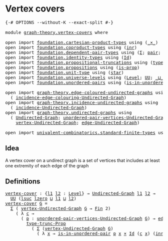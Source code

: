 # Vertex covers

<pre class="Agda"><a id="26" class="Symbol">{-#</a> <a id="30" class="Keyword">OPTIONS</a> <a id="38" class="Pragma">--without-K</a> <a id="50" class="Pragma">--exact-split</a> <a id="64" class="Symbol">#-}</a>

<a id="69" class="Keyword">module</a> <a id="76" href="graph-theory.vertex-covers.html" class="Module">graph-theory.vertex-covers</a> <a id="103" class="Keyword">where</a>

<a id="110" class="Keyword">open</a> <a id="115" class="Keyword">import</a> <a id="122" href="foundation.cartesian-product-types.html" class="Module">foundation.cartesian-product-types</a> <a id="157" class="Keyword">using</a> <a id="163" class="Symbol">(</a><a id="164" href="foundation-core.cartesian-product-types.html#590" class="Function Operator">_×_</a><a id="167" class="Symbol">)</a>
<a id="169" class="Keyword">open</a> <a id="174" class="Keyword">import</a> <a id="181" href="foundation.coproduct-types.html" class="Module">foundation.coproduct-types</a> <a id="208" class="Keyword">using</a> <a id="214" class="Symbol">(</a><a id="215" href="foundation.coproduct-types.html#1262" class="InductiveConstructor">inr</a><a id="218" class="Symbol">)</a>
<a id="220" class="Keyword">open</a> <a id="225" class="Keyword">import</a> <a id="232" href="foundation.dependent-pair-types.html" class="Module">foundation.dependent-pair-types</a> <a id="264" class="Keyword">using</a> <a id="270" class="Symbol">(</a><a id="271" href="foundation-core.dependent-pair-types.html#515" class="Record">Σ</a><a id="272" class="Symbol">;</a> <a id="274" href="foundation-core.dependent-pair-types.html#588" class="InductiveConstructor">pair</a><a id="278" class="Symbol">;</a> <a id="280" href="foundation-core.dependent-pair-types.html#605" class="Field">pr1</a><a id="283" class="Symbol">;</a> <a id="285" href="foundation-core.dependent-pair-types.html#617" class="Field">pr2</a><a id="288" class="Symbol">)</a>
<a id="290" class="Keyword">open</a> <a id="295" class="Keyword">import</a> <a id="302" href="foundation.identity-types.html" class="Module">foundation.identity-types</a> <a id="328" class="Keyword">using</a> <a id="334" class="Symbol">(</a><a id="335" href="foundation-core.identity-types.html#1767" class="Datatype">Id</a><a id="337" class="Symbol">)</a>
<a id="339" class="Keyword">open</a> <a id="344" class="Keyword">import</a> <a id="351" href="foundation.propositional-truncations.html" class="Module">foundation.propositional-truncations</a> <a id="388" class="Keyword">using</a> <a id="394" class="Symbol">(</a><a id="395" href="foundation.propositional-truncations.html#2034" class="Function">type-trunc-Prop</a><a id="410" class="Symbol">)</a>
<a id="412" class="Keyword">open</a> <a id="417" class="Keyword">import</a> <a id="424" href="foundation.propositions.html" class="Module">foundation.propositions</a> <a id="448" class="Keyword">using</a> <a id="454" class="Symbol">(</a><a id="455" href="foundation-core.propositions.html#1309" class="Function">is-prop</a><a id="462" class="Symbol">)</a>
<a id="464" class="Keyword">open</a> <a id="469" class="Keyword">import</a> <a id="476" href="foundation.unit-type.html" class="Module">foundation.unit-type</a> <a id="497" class="Keyword">using</a> <a id="503" class="Symbol">(</a><a id="504" href="foundation.unit-type.html#1099" class="InductiveConstructor">star</a><a id="508" class="Symbol">)</a>
<a id="510" class="Keyword">open</a> <a id="515" class="Keyword">import</a> <a id="522" href="foundation.universe-levels.html" class="Module">foundation.universe-levels</a> <a id="549" class="Keyword">using</a> <a id="555" class="Symbol">(</a><a id="556" href="Agda.Primitive.html#597" class="Postulate">Level</a><a id="561" class="Symbol">;</a> <a id="563" href="foundation-core.universe-levels.html#235" class="Primitive">UU</a><a id="565" class="Symbol">;</a> <a id="567" href="Agda.Primitive.html#810" class="Primitive Operator">_⊔_</a><a id="570" class="Symbol">;</a> <a id="572" href="Agda.Primitive.html#780" class="Primitive">lsuc</a><a id="576" class="Symbol">;</a> <a id="578" href="Agda.Primitive.html#764" class="Primitive">lzero</a><a id="583" class="Symbol">)</a>
<a id="585" class="Keyword">open</a> <a id="590" class="Keyword">import</a> <a id="597" href="foundation.unordered-pairs.html" class="Module">foundation.unordered-pairs</a> <a id="624" class="Keyword">using</a> <a id="630" class="Symbol">(</a><a id="631" href="foundation.unordered-pairs.html#3805" class="Function">is-in-unordered-pair</a><a id="651" class="Symbol">)</a>

<a id="654" class="Keyword">open</a> <a id="659" class="Keyword">import</a> <a id="666" href="graph-theory.edge-coloured-undirected-graphs.html" class="Module">graph-theory.edge-coloured-undirected-graphs</a> <a id="711" class="Keyword">using</a>
  <a id="719" class="Symbol">(</a> <a id="721" href="graph-theory.edge-coloured-undirected-graphs.html#1116" class="Function">incidence-edge-colouring-Undirected-Graph</a><a id="762" class="Symbol">)</a>
<a id="764" class="Keyword">open</a> <a id="769" class="Keyword">import</a> <a id="776" href="graph-theory.incidence-undirected-graphs.html" class="Module">graph-theory.incidence-undirected-graphs</a> <a id="817" class="Keyword">using</a>
  <a id="825" class="Symbol">(</a> <a id="827" href="graph-theory.incidence-undirected-graphs.html#695" class="Function">incidence-Undirected-Graph</a><a id="853" class="Symbol">)</a>
<a id="855" class="Keyword">open</a> <a id="860" class="Keyword">import</a> <a id="867" href="graph-theory.undirected-graphs.html" class="Module">graph-theory.undirected-graphs</a> <a id="898" class="Keyword">using</a>
  <a id="906" class="Symbol">(</a> <a id="908" href="graph-theory.undirected-graphs.html#785" class="Function">Undirected-Graph</a><a id="924" class="Symbol">;</a> <a id="926" href="graph-theory.undirected-graphs.html#1050" class="Function">unordered-pair-vertices-Undirected-Graph</a><a id="966" class="Symbol">;</a>
    <a id="972" href="graph-theory.undirected-graphs.html#981" class="Function">vertex-Undirected-Graph</a><a id="995" class="Symbol">;</a> <a id="997" href="graph-theory.undirected-graphs.html#1651" class="Function">edge-Undirected-Graph</a><a id="1018" class="Symbol">)</a>

<a id="1021" class="Keyword">open</a> <a id="1026" class="Keyword">import</a> <a id="1033" href="univalent-combinatorics.standard-finite-types.html" class="Module">univalent-combinatorics.standard-finite-types</a> <a id="1079" class="Keyword">using</a> <a id="1085" class="Symbol">(</a><a id="1086" href="univalent-combinatorics.standard-finite-types.html#2149" class="Function">Fin</a><a id="1089" class="Symbol">)</a>
</pre>
## Idea

A vertex cover on a undirect graph is a set of vertices that includes at least one extremity of each edge of the graph

## Definitions

<pre class="Agda"><a id="vertex-cover"></a><a id="1249" href="graph-theory.vertex-covers.html#1249" class="Function">vertex-cover</a> <a id="1262" class="Symbol">:</a> <a id="1264" class="Symbol">{</a><a id="1265" href="graph-theory.vertex-covers.html#1265" class="Bound">l1</a> <a id="1268" href="graph-theory.vertex-covers.html#1268" class="Bound">l2</a> <a id="1271" class="Symbol">:</a> <a id="1273" href="Agda.Primitive.html#597" class="Postulate">Level</a><a id="1278" class="Symbol">}</a> <a id="1280" class="Symbol">→</a> <a id="1282" href="graph-theory.undirected-graphs.html#785" class="Function">Undirected-Graph</a> <a id="1299" href="graph-theory.vertex-covers.html#1265" class="Bound">l1</a> <a id="1302" href="graph-theory.vertex-covers.html#1268" class="Bound">l2</a> <a id="1305" class="Symbol">→</a>
  <a id="1309" href="foundation-core.universe-levels.html#235" class="Primitive">UU</a> <a id="1312" class="Symbol">(</a><a id="1313" href="Agda.Primitive.html#780" class="Primitive">lsuc</a> <a id="1318" href="Agda.Primitive.html#764" class="Primitive">lzero</a> <a id="1324" href="Agda.Primitive.html#810" class="Primitive Operator">⊔</a> <a id="1326" href="graph-theory.vertex-covers.html#1265" class="Bound">l1</a> <a id="1329" href="Agda.Primitive.html#810" class="Primitive Operator">⊔</a> <a id="1331" href="graph-theory.vertex-covers.html#1268" class="Bound">l2</a><a id="1333" class="Symbol">)</a>
<a id="1335" href="graph-theory.vertex-covers.html#1249" class="Function">vertex-cover</a> <a id="1348" href="graph-theory.vertex-covers.html#1348" class="Bound">G</a> <a id="1350" class="Symbol">=</a> 
  <a id="1355" href="foundation-core.dependent-pair-types.html#515" class="Record">Σ</a> <a id="1357" class="Symbol">(</a> <a id="1359" href="graph-theory.undirected-graphs.html#981" class="Function">vertex-Undirected-Graph</a> <a id="1383" href="graph-theory.vertex-covers.html#1348" class="Bound">G</a> <a id="1385" class="Symbol">→</a> <a id="1387" href="univalent-combinatorics.standard-finite-types.html#2149" class="Function">Fin</a> <a id="1391" class="Number">2</a><a id="1392" class="Symbol">)</a>
    <a id="1398" class="Symbol">(</a> <a id="1400" class="Symbol">λ</a> <a id="1402" href="graph-theory.vertex-covers.html#1402" class="Bound">c</a> <a id="1404" class="Symbol">→</a>
      <a id="1412" class="Symbol">(</a> <a id="1414" href="graph-theory.vertex-covers.html#1414" class="Bound">p</a> <a id="1416" class="Symbol">:</a> <a id="1418" href="graph-theory.undirected-graphs.html#1050" class="Function">unordered-pair-vertices-Undirected-Graph</a> <a id="1459" href="graph-theory.vertex-covers.html#1348" class="Bound">G</a><a id="1460" class="Symbol">)</a> <a id="1462" class="Symbol">→</a> <a id="1464" href="graph-theory.undirected-graphs.html#1651" class="Function">edge-Undirected-Graph</a> <a id="1486" href="graph-theory.vertex-covers.html#1348" class="Bound">G</a> <a id="1488" href="graph-theory.vertex-covers.html#1414" class="Bound">p</a> <a id="1490" class="Symbol">→</a>
        <a id="1500" href="foundation.propositional-truncations.html#2034" class="Function">type-trunc-Prop</a>
          <a id="1526" class="Symbol">(</a> <a id="1528" href="foundation-core.dependent-pair-types.html#515" class="Record">Σ</a> <a id="1530" class="Symbol">(</a><a id="1531" href="graph-theory.undirected-graphs.html#981" class="Function">vertex-Undirected-Graph</a> <a id="1555" href="graph-theory.vertex-covers.html#1348" class="Bound">G</a><a id="1556" class="Symbol">)</a>
            <a id="1570" class="Symbol">(</a> <a id="1572" class="Symbol">λ</a> <a id="1574" href="graph-theory.vertex-covers.html#1574" class="Bound">x</a> <a id="1576" class="Symbol">→</a> <a id="1578" href="foundation.unordered-pairs.html#3805" class="Function">is-in-unordered-pair</a> <a id="1599" href="graph-theory.vertex-covers.html#1414" class="Bound">p</a> <a id="1601" href="graph-theory.vertex-covers.html#1574" class="Bound">x</a> <a id="1603" href="foundation-core.cartesian-product-types.html#590" class="Function Operator">×</a> <a id="1605" href="foundation-core.identity-types.html#1767" class="Datatype">Id</a> <a id="1608" class="Symbol">(</a><a id="1609" href="graph-theory.vertex-covers.html#1402" class="Bound">c</a> <a id="1611" href="graph-theory.vertex-covers.html#1574" class="Bound">x</a><a id="1612" class="Symbol">)</a> <a id="1614" class="Symbol">(</a><a id="1615" href="foundation.coproduct-types.html#1262" class="InductiveConstructor">inr</a> <a id="1619" href="foundation.unit-type.html#1099" class="InductiveConstructor">star</a><a id="1623" class="Symbol">))))</a>
</pre>
